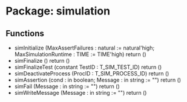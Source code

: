 # Package: simulation

## Functions
- simInitialize <font id="function_arguments">(MaxAssertFailures : natural := natural'high; MaxSimulationRuntime : TIME := TIME'high) </font> <font id="function_return">return ()</font>
- simFinalize <font id="function_arguments">()</font> <font id="function_return">return ()</font>
- simFinalizeTest <font id="function_arguments">(constant TestID : T_SIM_TEST_ID) </font> <font id="function_return">return ()</font>
- simDeactivateProcess <font id="function_arguments">(ProcID : T_SIM_PROCESS_ID) </font> <font id="function_return">return ()</font>
- simAssertion <font id="function_arguments">(cond : in boolean; Message : in string := "") </font> <font id="function_return">return ()</font>
- simFail <font id="function_arguments">(Message : in string := "") </font> <font id="function_return">return ()</font>
- simWriteMessage <font id="function_arguments">(Message : in string := "") </font> <font id="function_return">return ()</font>
